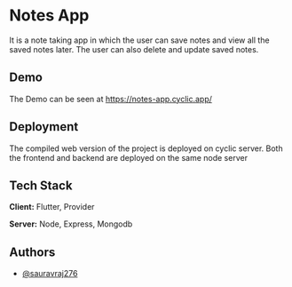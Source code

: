 
# Notes App

It is a note taking app in which the user can save notes and view all the saved notes later. The user can also delete and update saved notes.

## Demo

The Demo can be seen at https://notes-app.cyclic.app/


## Deployment

The compiled web version of the project is deployed on cyclic server. Both the frontend and backend are deployed on the same node server 


## Tech Stack

**Client:** Flutter, Provider

**Server:** Node, Express, Mongodb


## Authors

- [@sauravraj276](https://www.github.com/sauravraj276)

